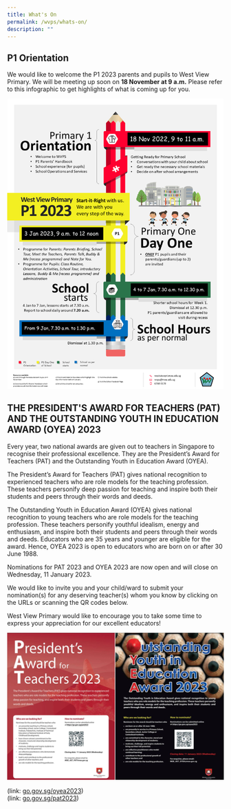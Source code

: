 ```yaml
---
title: What's On
permalink: /wvps/whats-on/
description: ""
---
```

P1 Orientation
--------------

We would like to welcome the P1 2023 parents and pupils to West View Primary. We will be meeting up soon on **18 November at 9 a.m.** Please refer to this infographic to get highlights of what is coming up for you.  

![P1 Timeline for Parents 2023](/images/P1%20Timeline%20for%20Parents%202023.png)

THE PRESIDENT'S AWARD FOR TEACHERS (PAT) AND THE OUTSTANDING YOUTH IN EDUCATION AWARD (OYEA) 2023
-------------------------------------------------------------------------------------------------

Every year, two national awards are given out to teachers in Singapore to recognise their professional excellence. They are the President’s Award for Teachers (PAT) and the Outstanding Youth in Education Award (OYEA).  
  
The President’s Award for Teachers (PAT) gives national recognition to experienced teachers who are role models for the teaching profession. These teachers personify deep passion for teaching and inspire both their students and peers through their words and deeds.  
  
The Outstanding Youth in Education Award (OYEA) gives national recognition to young teachers who are role models for the teaching profession. These teachers personify youthful idealism, energy and enthusiasm, and inspire both their students and peers through their words and deeds. Educators who are 35 years and younger are eligible for the award. Hence, OYEA 2023 is open to educators who are born on or after 30 June 1988.  
  
  
Nominations for PAT 2023 and OYEA 2023 are now open and will close on Wednesday, 11 January 2023.  
  
We would like to invite you and your child/ward to submit your nomination(s) for any deserving teacher(s) whom you know by clicking on the URLs or scanning the QR codes below.   
  
West View Primary would like to encourage you to take some time to express your appreciation for our excellent educators!  

![PAT  OYEA](/images/PAT%20%20OYEA.jpeg)

(link: [go.gov.sg/oyea2023](http://go.gov.sg/oyea2023))  
(link: [go.gov.sg/pat2023](http://go.gov.sg/pat2023))